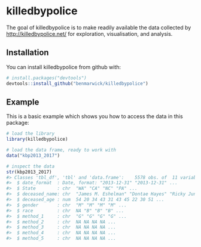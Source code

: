 
<!-- README.md is generated from README.Rmd. Please edit that file -->
killedbypolice
==============

The goal of killedbypolice is to make readily available the data collected by <http://killedbypolice.net/> for exploration, visualisation, and analysis.

Installation
------------

You can install killedbypolice from github with:

``` r
# install.packages("devtools")
devtools::install_github("benmarwick/killedbypolice")
```

Example
-------

This is a basic example which shows you how to access the data in this package:

``` r
# load the library
library(killedbypolice)

# load the data frame, ready to work with 
data("kbp2013_2017")

# inspect the data
str(kbp2013_2017)
#> Classes 'tbl_df', 'tbl' and 'data.frame':    5578 obs. of  11 variables:
#>  $ date_format  : Date, format: "2013-12-31" "2013-12-31" ...
#>  $ State        : chr  "WA" "CA" "NC" "PA" ...
#>  $ deceased_name: chr  "James M. Eshelman" "Dontae Hayes" "Ricky Junior Toney" "William Jackson" ...
#>  $ deceased_age : num  54 20 34 43 31 43 45 22 30 51 ...
#>  $ gender       : chr  "M" "M" "M" "M" ...
#>  $ race         : chr  NA "B" "B" "B" ...
#>  $ method_1     : chr  "G" "G" "G" "G" ...
#>  $ method_2     : chr  NA NA NA NA ...
#>  $ method_3     : chr  NA NA NA NA ...
#>  $ method_4     : chr  NA NA NA NA ...
#>  $ method_5     : chr  NA NA NA NA ...
```
